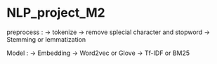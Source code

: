# NLP_project_M2

preprocess : 
-> tokenize
-> remove splecial character and stopword 
-> Stemming or lemmatization

Model : 
-> Embedding -> Word2vec or Glove
-> Tf-IDF or BM25 
